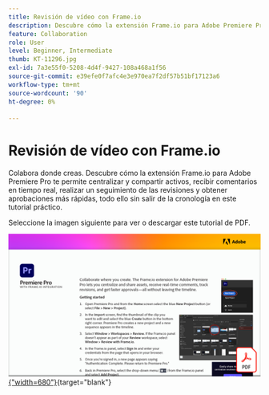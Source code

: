 ```yaml
---
title: Revisión de vídeo con Frame.io
description: Descubre cómo la extensión Frame.io para Adobe Premiere Pro te permite centralizar y compartir activos, recibir comentarios en tiempo real, realizar un seguimiento de las revisiones y obtener aprobaciones más rápidas, todo ello sin salir de la línea de tiempo
feature: Collaboration
role: User
level: Beginner, Intermediate
thumb: KT-11296.jpg
exl-id: 7a3e55f0-5208-4d4f-9427-108a468a1f56
source-git-commit: e39efe0f7afc4e3e970ea7f2df57b51bf17123a6
workflow-type: tm+mt
source-wordcount: '90'
ht-degree: 0%

---
```


# Revisión de vídeo con Frame.io

Colabora donde creas. Descubre cómo la extensión Frame.io para Adobe Premiere Pro te permite centralizar y compartir activos, recibir comentarios en tiempo real, realizar un seguimiento de las revisiones y obtener aprobaciones más rápidas, todo ello sin salir de la cronología en este tutorial práctico.

Seleccione la imagen siguiente para ver o descargar este tutorial de PDF.

[![Imagen de la primera página del tutorial](assets/Videoreviewwithframe.png){&quot;width=680&quot;}](assets/Video-review-with-Frame.io.pdf){target="blank"}
